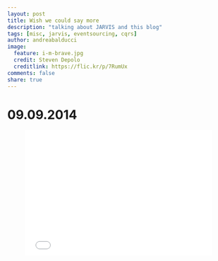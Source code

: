 ```yaml
---
layout: post
title: Wish we could say more
description: "talking about JARVIS and this blog"
tags: [misc, jarvis, eventsourcing, cqrs]
author: andreabalducci
image:
  feature: i-m-brave.jpg
  credit: Steven Depolo
  creditlink: https://flic.kr/p/7RumUx
comments: false
share: true
---
```

# 09.09.2014

<figure>
  <div style="overflow:hidden;position:relative;height:0;padding:66.666667% 0 0 0;width:100%;">
    <iframe src="//embed.gettyimages.com/embed/184096335?et=AplZ1iitS6lu_vpLbUD65w&sig=qxczG1TN_XWi6o0g9pwdLJ2yiBw2dK8Rz70X5ZKh7cE="
      width="507" height="338"
      scrolling="no" frameborder="0"
      style="display:inline-block;position:absolute;top:0;left:0;width:100%;height:100%;">
    </iframe>
  </div>
</figure>

